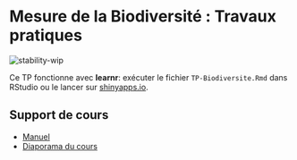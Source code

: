 # Mesure de la Biodiversité : Travaux pratiques

![stability-wip](https://img.shields.io/badge/lifecycle-maturing-blue.svg)

Ce TP fonctionne avec **learnr**: exécuter le fichier `TP-Biodiversite.Rmd` dans RStudio ou le lancer sur [shinyapps.io](https://eric-marcon.shinyapps.io/TP-Biodiversite/).

## Support de cours

- [Manuel](https://ericmarcon.github.io/MesuresBioDiv2/)
- [Diaporama du cours](https://1drv.ms/p/s!Amvhelr37CHjkON49BbVSohLSRe_EA?e=XXfWjG)
